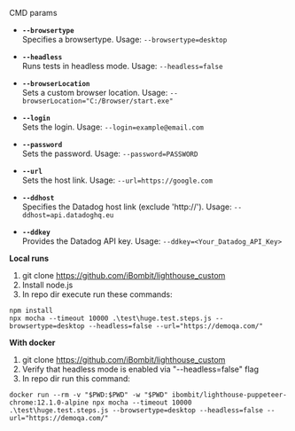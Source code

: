 CMD params
- **`--browsertype`**  
  Specifies a browsertype. Usage: `--browsertype=desktop`

- **`--headless`**  
  Runs tests in headless mode. Usage: `--headless=false`

- **`--browserLocation`**  
  Sets a custom browser location. Usage: `--browserLocation="C:/Browser/start.exe"`

- **`--login`**  
  Sets the login. Usage: `--login=example@email.com`

- **`--password`**  
  Sets the password. Usage: `--password=PASSWORD`

- **`--url`**  
  Sets the host link. Usage: `--url=https://google.com`

- **`--ddhost`**  
  Specifies the Datadog host link (exclude 'http://'). Usage: `--ddhost=api.datadoghq.eu`

- **`--ddkey`**  
  Provides the Datadog API key. Usage: `--ddkey=<Your_Datadog_API_Key>`

**Local runs**
1. git clone https://github.com/iBombit/lighthouse_custom
2. Install node.js
3. In repo dir execute run these commands:
```
npm install
npx mocha --timeout 10000 .\test\huge.test.steps.js --browsertype=desktop --headless=false --url="https://demoqa.com/"
```

**With docker**
1. git clone https://github.com/iBombit/lighthouse_custom
2. Verify that headless mode is enabled via "--headless=false" flag
3. In repo dir run this command:
```
docker run --rm -v "$PWD:$PWD" -w "$PWD" ibombit/lighthouse-puppeteer-chrome:12.1.0-alpine npx mocha --timeout 10000 .\test\huge.test.steps.js --browsertype=desktop --headless=false --url="https://demoqa.com/"
```
